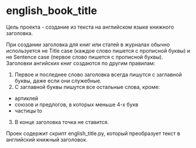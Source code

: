 # english_book_title
Цель проекта - создание из текста на английском языке книжного заголовка. 

При создании заголовка для книг или статей в журналах обычно используется не Title case (каждое слово пишется с прописной буквы) и не Sentence case (первое слово пишется с прописной буквы).
Заголовки ангийских книг создаются по другим правилам: 
1. Первое и последнее слово заголовка всегда пишутся с заглавной буквы, даже если они служебные.
2. С заглавной буквы пишутся все остальные слова, кроме:
  * артиклей
  * союзов и предлогов, в которых меньше 4-х букв
  * частицы to
3. В конце заголовка точка не ставится.

Проек содержит скрипт english_title.py, который преобразует текст в английский книжный заголовок.
